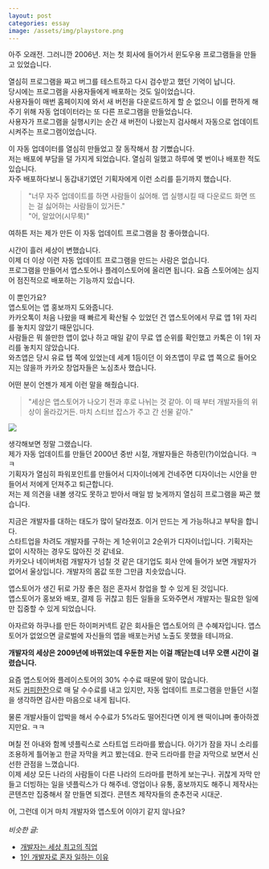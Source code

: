 ```yaml
---
layout: post
categories: essay
image: /assets/img/playstore.png
---
```


아주 오래전. 그러니깐 2006년.
저는 첫 회사에 들어가서 윈도우용 프로그램들을 만들고 있었습니다.

열심히 프로그램을 짜고 버그를 테스트하고 다시 검수받고 했던 기억이 납니다.  
당시에는 프로그램을 사용자들에게 배포하는 것도 일이었습니다.  
사용자들이 매번 홈페이지에 와서 새 버전을 다운로드하게 할 순 없으니 이를 편하게 해 주기 위해 자동 업데이터라는 또 다른 프로그램을 만들었습니다.  
사용자가 프로그램을 실행시키는 순간 새 버전이 나왔는지 검사해서 자동으로 업데이트 시켜주는 프로그램이었습니다.  

이 자동 업데이터를 열심히 만들었고 잘 동작해서 참 기뻤습니다.  
저는 배포에 부담을 덜 가지게 되었습니다. 열심히 일했고 하루에 몇 번이나 배포한 적도 있습니다.  
자주 배포하다보니 동갑내기였던 기획자에게 이런 소리를 듣기까지 했습니다.

> "너무 자주 업데이트를 하면 사람들이 싫어해. 앱 실행시킬 때 다운로드 화면 뜨는 걸 싫어하는 사람들이 있거든."  
> "어, 알았어(시무룩)"

여하튼 저는 제가 만든 이 자동 업데이트 프로그램을 참 좋아했습니다.

시간이 흘러 세상이 변했습니다.  
이제 더 이상 이런 자동 업데이트 프로그램을 만드는 사람은 없습니다.  
프로그램을 만들어서 앱스토어나 플레이스토어에 올리면 됩니다. 요즘 스토어에는 심지어 점진적으로 배포하는 기능까지 있습니다.

이 뿐인가요?  
앱스토어는 앱 홍보까지 도와줍니다.  
카카오톡이 처음 나왔을 때 빠르게 확산될 수 있었던 건 앱스토어에서 무료 앱 1위 자리를 놓치지 않았기 때문입니다.  
사람들은 뭐 쓸만한 앱이 없나 하고 매일 같이 무료 앱 순위를 확인했고 카톡은 이 1위 자리를 놓치지 않았습니다.  
와츠앱은 당시 유료 탭 쪽에 있었는데 세계 1등이던 이 와츠앱이 무료 앱 쪽으로 들어오지는 않을까 카카오 창업자들은 노심초사 했습니다.

어떤 분이 언젠가 제게 이런 말을 해줬습니다.  
> "세상은 앱스토어가 나오기 전과 후로 나뉘는 것 같아. 이 때 부터 개발자들의 위상이 올라갔거든. 마치 스티브 잡스가 주고 간 선물 같아."

![](https://images.velog.io/images/jeho/post/022d2803-9c55-4225-ba83-09d97b8d2605/Steve-Jobs-introduces-the-OG-iPhone-with-a-UI-that-is-still-in-use-today.png)

생각해보면 정말 그랬습니다.  
제가 자동 업데이트를 만들던 2000년 중반 시절, 개발자들은 하층민(?)이었습니다. ㅋㅋ  
기획자가 열심히 파워포인트를 만들어서 디자이너에게 건네주면 디자이너는 시안을 만들어서 저에게 던져주고 퇴근합니다.  
저는 제 의견을 내볼 생각도 못하고 받아서 매일 밤 늦게까지 열심히 프로그램을 짜곤 했습니다.  

지금은 개발자를 대하는 태도가 많이 달라졌죠. 이거 만드는 게 가능하냐고 부탁을 합니다.  
스타트업을 차려도 개발자를 구하는 게 1순위이고 2순위가 디자이너입니다. 기획자는 없이 시작하는 경우도 많아진 것 같네요.  
카카오나 네이버처럼 개발자가 넘칠 것 같은 대기업도 회사 안에 들어가 보면 개발자가 없어서 울상입니다. 개발자의 몸값 또한 그만큼 치솟았습니다.

앱스토어가 생긴 뒤로 가장 좋은 점은 혼자서 창업을 할 수 있게 된 것입니다.  
앱스토어가 홍보와 배포, 결제 등 귀찮고 힘든 일들을 도와주면서 개발자는 필요한 일에만 집중할 수 있게 되었습니다.

아자르와 하쿠나를 만든 하이퍼커넥트 같은 회사들은 앱스토어의 큰 수혜자입니다. 앱스토어가 없었으면 글로벌에 자신들의 앱을 배포는커녕 노출도 못했을 테니까요.

**개발자의 세상은 2009년에 바뀌었는데 우둔한 저는 이걸 깨닫는데 너무 오랜 시간이 걸렸습니다.**

요즘 앱스토어와 플레이스토어의 30% 수수료 때문에 말이 많습니다.  
저도 [커피한잔](https://withcoffee.app)으로 매 달 수수료를 내고 있지만, 자동 업데이트 프로그램을 만들던 시절을 생각하면 감사한 마음으로 내게 됩니다.

물론 개발사들이 압박을 해서 수수료가 5%라도 떨어진다면 이게 왠 떡이냐며 좋아하겠지만요. ㅋㅋ

며칠 전 아내와 함께 넷플릭스로 스타트업 드라마를 봤습니다. 아기가 잠을 자니 소리를 조용하게 틀어놓고 한글 자막을 켜고 봤는데요. 한국 드라마를 한글 자막으로 보면서 신선한 관점을 느꼈습니다.  
이제 세상 모든 나라의 사람들이 다른 나라의 드라마를 편하게 보는구나. 귀찮게 자막 만들고 더빙하는 일을 넷플릭스가 다 해주네. 영업이나 유통, 홍보까지도 해주니 제작사는 콘텐츠만 집중해서 잘 만들면 되겠다. 콘텐츠 제작자들의 춘추전국 시대군.

어, 그런데 이거 마치 개발자와 앱스토어 이야기 같지 않나요?
<br>
<br>
*비슷한 글:*
* [개발자는 세상 최고의 직업](/essay/2022/03/10/developer-is-best-job.html)
* [1인 개발자로 혼자 일하는 이유](https://brunch.co.kr/@buildingking/68)